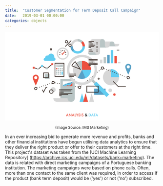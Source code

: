 ```yaml
---
title:  "Customer Segmentation for Term Deposit Call Campaign"
date:   2019-03-01 00:00:00
categories: objects
---
```


<div style="text-align: center">
  <img src="https://github.com/darrenwtay/darrenwtay.github.io/blob/master/images/analysis-and-data.png?raw=true">
  <p style="font-size:12px">(Image Source: IMS Marketing)</p>
</div>

In an ever increasing bid to generate more revenue and profits, banks and other financial institutions have begun utilising data analytics to ensure that they deliver the right product or offer to their customers at the right time. This project's dataset was taken from the [UCI Machine Learning Repository] (https://archive.ics.uci.edu/ml/datasets/bank+marketing). The data is related with direct marketing campaigns of a Portuguese banking institution. The marketing campaigns were based on phone calls. Often, more than one contact to the same client was required, in order to access if the product (bank term deposit) would be ('yes') or not ('no') subscribed.
